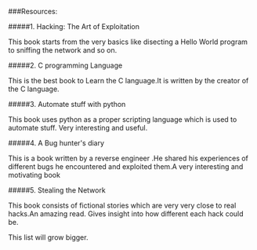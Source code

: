 ###Resources:

#####1. Hacking: The Art of Exploitation
	
This book starts from the very basics like disecting a Hello World program to sniffing the network and so on.

#####2. C programming Language
	
This is the best book to Learn the C language.It is written by the creator of the C language.
	
#####3. Automate stuff with python
	
This book uses python as a proper scripting language which is used to automate stuff. Very interesting and useful.

#####4. A Bug hunter's diary
	
This is a book written by a reverse engineer .He shared his experiences of different bugs he encountered and exploited them.A very interesting and motivating book

#####5. Stealing the Network

This book consists of fictional stories which are very very close to real hacks.An amazing read. Gives insight into how different each hack could be.

This list will grow bigger.

